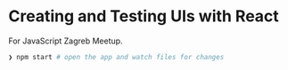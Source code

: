# Creating and Testing UIs with React

For JavaScript Zagreb Meetup.

```sh
❯ npm start # open the app and watch files for changes
```

